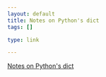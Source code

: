 ```yaml
--- 
layout: default
title: Notes on Python's dict
tags: []

type: link

---
```

<a href="http://svn.python.org/view/python/trunk/Objects/dictnotes.txt?rev=53782&view=markup">Notes on Python's dict</a>
